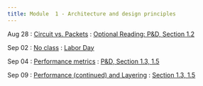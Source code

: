 ```yaml
---
title: Module  1 - Architecture and design principles
---
```


Aug 28
: [Circuit vs. Packets]()
  : [Optional Reading: P&D, Section 1.2	]()

Sep 02
: [No class]()
  : [Labor Day]()

Sep 04
: [Performance metrics]()
  : [P&D, Section 1.3, 1.5]()

Sep 09
: [Performance (continued) and Layering]()
  : [Section 1.3, 1.5]() 
